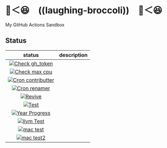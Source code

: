 # 🥦＜😆　((laughing-broccoli))　🥦＜😆

My GitHub Actions Sandbox

## Status

| status | description |
| :----: | :---------: |
| [![Check gh_token]](https://github.com/eggplants/laughing-broccoli/actions/workflows/test_gh.yml) | |
| [![Check max cpu]](https://github.com/eggplants/laughing-broccoli/actions/workflows/check_cpu.yml) | |
| [![Cron contributter]](https://github.com/eggplants/laughing-broccoli/actions/workflows/contributter.yml) | |
| [![Cron renamer]](https://github.com/eggplants/laughing-broccoli/actions/workflows/cron_renamer.yml) | |
| [![Revive]](https://github.com/eggplants/laughing-broccoli/actions/workflows/revive.yml) | |
| [![Test]](https://github.com/eggplants/laughing-broccoli/actions/workflows/bash.yml) | |
| [![Year Progress]](https://github.com/eggplants/laughing-broccoli/actions/workflows/year.yml) | |
| [![llvm Test]](https://github.com/eggplants/laughing-broccoli/actions/workflows/llvm.yml) | |
| [![mac test]](https://github.com/eggplants/laughing-broccoli/actions/workflows/mac.yml) | |
| [![mac test2]](https://github.com/eggplants/laughing-broccoli/actions/workflows/mac2.yml) | |

[Check gh_token]: https://github.com/eggplants/laughing-broccoli/actions/workflows/test_gh.yml/badge.svg
[Check max cpu]: https://github.com/eggplants/laughing-broccoli/actions/workflows/check_cpu.yml/badge.svg
[Cron contributter]: https://github.com/eggplants/laughing-broccoli/actions/workflows/contributter.yml/badge.svg
[Revive]: https://github.com/eggplants/laughing-broccoli/actions/workflows/revive.yml/badge.svg
[Test]: https://github.com/eggplants/laughing-broccoli/actions/workflows/bash.yml/badge.svg
[Year Progress]: https://github.com/eggplants/laughing-broccoli/actions/workflows/year.yml/badge.svg
[llvm Test]: https://github.com/eggplants/laughing-broccoli/actions/workflows/llvm.yml/badge.svg
[mac test]: https://github.com/eggplants/laughing-broccoli/actions/workflows/mac.yml/badge.svg
[mac test2]: https://github.com/eggplants/laughing-broccoli/actions/workflows/mac2.yml/badge.svg
[Cron renamer]: https://github.com/eggplants/laughing-broccoli/actions/workflows/cron_renamer.yml/badge.svg
